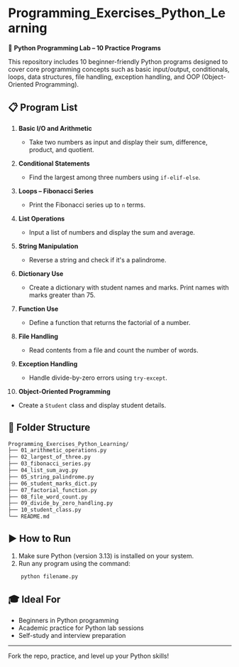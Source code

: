 # Programming_Exercises_Python_Learning

🐍 **Python Programming Lab – 10 Practice Programs**

This repository includes 10 beginner-friendly Python programs designed to cover core programming concepts such as basic input/output, conditionals, loops, data structures, file handling, exception handling, and OOP (Object-Oriented Programming).

## 📋 Program List

1. **Basic I/O and Arithmetic**
   - Take two numbers as input and display their sum, difference, product, and quotient.

2. **Conditional Statements**
   - Find the largest among three numbers using `if-elif-else`.

3. **Loops – Fibonacci Series**
   - Print the Fibonacci series up to `n` terms.

4. **List Operations**
   - Input a list of numbers and display the sum and average.

5. **String Manipulation**
   - Reverse a string and check if it's a palindrome.

6. **Dictionary Use**
   - Create a dictionary with student names and marks. Print names with marks greater than 75.

7. **Function Use**
   - Define a function that returns the factorial of a number.

8. **File Handling**
   - Read contents from a file and count the number of words.

9. **Exception Handling**
   - Handle divide-by-zero errors using `try-except`.

10. **Object-Oriented Programming**
   - Create a `Student` class and display student details.

## 📁 Folder Structure
```bash
Programming_Exercises_Python_Learning/
├── 01_arithmetic_operations.py
├── 02_largest_of_three.py
├── 03_fibonacci_series.py
├── 04_list_sum_avg.py
├── 05_string_palindrome.py
├── 06_student_marks_dict.py
├── 07_factorial_function.py
├── 08_file_word_count.py
├── 09_divide_by_zero_handling.py
├── 10_student_class.py
└── README.md
```

## ▶️ How to Run

1. Make sure Python (version 3.13) is installed on your system.
2. Run any program using the command:
```bash
    python filename.py
```

## 🎓 Ideal For

- Beginners in Python programming
- Academic practice for Python lab sessions
- Self-study and interview preparation

---

Fork the repo, practice, and level up your Python skills!
